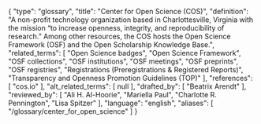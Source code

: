 {
    "type": "glossary",
    "title": "Center for Open Science (COS)",
    "definition": "A non-profit technology organization based in Charlottesville, Virginia with the mission “to increase openness, integrity, and reproducibility of research.”  Among other resources, the COS hosts the Open Science Framework (OSF) and the Open Scholarship Knowledge Base.",
    "related_terms": [
        "Open Science badges",
        "Open Science Framework",
        "OSF collections",
        "OSF institutions",
        "OSF meetings",
        "OSF preprints",
        "OSF registries",
        "Registrations (Preregistrations & Registered Reports)",
        "Transparency and Openness Promotion Guidelines (TOP)"
    ],
    "references": [
        "cos.io"
    ],
    "alt_related_terms": [
        null
    ],
    "drafted_by": [
        "Beatrix Arendt"
    ],
    "reviewed_by": [
        "Ali H. Al-Hoorie",
        "Mariella Paul",
        "Charlotte R. Pennington",
        "Lisa Spitzer"
    ],
    "language": "english",
    "aliases": [
        "/glossary/center_for_open_science"
    ]
}